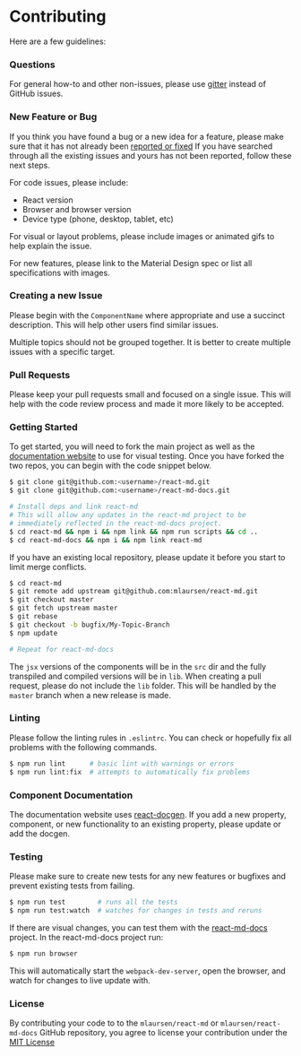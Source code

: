 # Contributing
Here are a few guidelines:

### Questions
For general how-to and other non-issues, please use [gitter](https://gitter.im/mlaursen/react-md)
instead of GitHub issues.

### New Feature or Bug
If you think you have found a bug or a new idea for a feature, please make sure that it has
not already been [reported or fixed](https://github.com/mlaursen/react-md/issues?q=is%3Aissue+is%3Aclosed)
If you have searched through all the existing issues and yours has not been reported,
follow these next steps.

For code issues, please include:
- React version
- Browser and browser version
- Device type (phone, desktop, tablet, etc)

For visual or layout problems, please include images or animated gifs to help explain the
issue.

For new features, please link to the Material Design spec or list all specifications
with images.

### Creating a new Issue
Please begin with the `ComponentName` where appropriate and use a succinct description. This
will help other users find similar issues.

Multiple topics should not be grouped together. It is better to create multiple issues with
a specific target.

### Pull Requests
Please keep your pull requests small and focused on a single issue. This will help with
the code review process and made it more likely to be accepted.

### Getting Started
To get started, you will need to fork the main project as well as the
[documentation website](https://github.com/mlaursen/react-md-docs) to use for visual
testing. Once you have forked the two repos, you can begin with the code snippet
below.

```bash
$ git clone git@github.com:<username>/react-md.git
$ git clone git@github.com:<username>/react-md-docs.git

# Install deps and link react-md
# This will allow any updates in the react-md project to be
# immediately reflected in the react-md-docs project.
$ cd react-md && npm i && npm link && npm run scripts && cd ..
$ cd react-md-docs && npm i && npm link react-md
```

If you have an existing local repository, please update it before you start to limit
merge conflicts.

```bash
$ cd react-md
$ git remote add upstream git@github.com:mlaursen/react-md.git
$ git checkout master
$ git fetch upstream master
$ git rebase
$ git checkout -b bugfix/My-Topic-Branch
$ npm update

# Repeat for react-md-docs
```

The `jsx` versions of the components will be in the `src` dir and the fully transpiled
and compiled versions will be in `lib`. When creating a pull request, please do not
include the `lib` folder. This will be handled by the `master` branch when a new release
is made.

### Linting
Please follow the linting rules in `.eslintrc`. You can check or hopefully
fix all problems with the following commands.

```bash
$ npm run lint      # basic lint with warnings or errors
$ npm run lint:fix  # attempts to automatically fix problems
```

### Component Documentation
The documentation website uses [react-docgen](https://github.com/reactjs/react-docgen). If
you add a new property, component, or new functionality to an existing property, please
update or add the docgen.

### Testing
Please make sure to create new tests for any new features or bugfixes and
prevent existing tests from failing.

```bash
$ npm run test        # runs all the tests
$ npm run test:watch  # watches for changes in tests and reruns
```

If there are visual changes, you can test them with the [react-md-docs](https://github.com/mlaursen/react-md-docs)
project. In the react-md-docs project run:

```bash
$ npm run browser
```

This will automatically start the `webpack-dev-server`, open the browser, and
watch for changes to live update with.


### License
By contributing your code to to the `mlaursen/react-md` or `mlaursen/react-md-docs` GitHub repository,
you agree to license your contribution under the [MIT License](https://github.com/mlaursen/react-md/blob/master/LICENSE)

